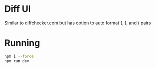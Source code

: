 # Diff UI
Similar to diffchecker.com but has option to auto format {, [, and ( pairs

# Running
```bash
npm i --force
npm run dev
```
